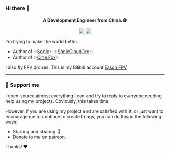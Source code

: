 ### Hi there 👋

<h4 align="center">A Development Engineer from China.😄</h4>
<p align="center">
<a href="https://github.com/SonicCloudOrg" target="_blank">
<img src="https://img.shields.io/github/stars/soniccloudorg?style=social">
</a>
<!-- <img src="https://visitor-badge.laobi.icu/badge?page_id=ZhouYixun.ZhouYixun" /> -->
<img src="https://img.shields.io/github/followers/ZhouYixun?color=c780fa" />
</p>


I'm trying to make the world better.

- Author of ✨[Sonic](https://soniccloudorg.github.io/)✨ ✨[SonicCloudOrg](https://github.com/SonicCloudOrg)✨.
- Author of ✨[Cine Fox](https://github.com/Cine-Fox)✨

I also fly FPV drones. This is my Bilibili account [Eason FPV](https://space.bilibili.com/583516163)

---
### 💖 Support me
I open-source almost everything I can and try to reply to everyone needing help using my projects. Obviously, this takes time.

However, if you are using my project and are satisfied with it, or just want to encourage me to continue to create things, you can do this in the following ways: 

- Starring and sharing. 🚀
- Donate to me on [patreon](http://patreon.com/ZhouYixun).

Thanks! ❤️
